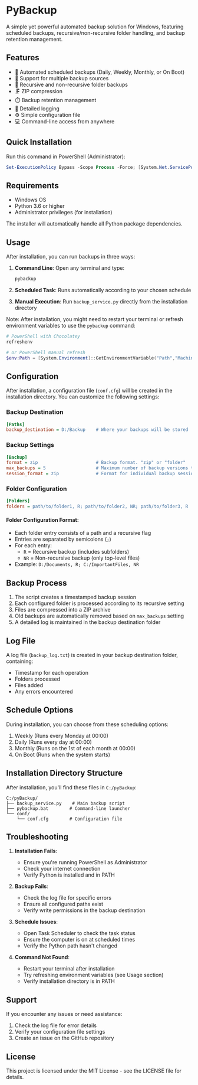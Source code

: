 # PyBackup

A simple yet powerful automated backup solution for Windows, featuring scheduled backups, recursive/non-recursive folder handling, and backup retention management.

## Features

- 🔄 Automated scheduled backups (Daily, Weekly, Monthly, or On Boot)
- 📁 Support for multiple backup sources
- 🌲 Recursive and non-recursive folder backups
- 🗜️ ZIP compression
- ⏱️ Backup retention management
- 📝 Detailed logging
- ⚙️ Simple configuration file
- 💻 Command-line access from anywhere

## Quick Installation

Run this command in PowerShell (Administrator):
```powershell
Set-ExecutionPolicy Bypass -Scope Process -Force; [System.Net.ServicePointManager]::SecurityProtocol = [System.Net.ServicePointManager]::SecurityProtocol -bor 3072; Invoke-WebRequest 'https://raw.githubusercontent.com/voidshaman/pyBackup/refs/heads/main/install.py' -OutFile "$env:TEMP\install.py"; python "$env:TEMP\install.py"
```

## Requirements

- Windows OS
- Python 3.6 or higher
- Administrator privileges (for installation)

The installer will automatically handle all Python package dependencies.

## Usage

After installation, you can run backups in three ways:

1. **Command Line**: Open any terminal and type:
   ```bash
   pybackup
   ```

2. **Scheduled Task**: Runs automatically according to your chosen schedule

3. **Manual Execution**: Run `backup_service.py` directly from the installation directory

Note: After installation, you might need to restart your terminal or refresh environment variables to use the `pybackup` command:
```powershell
# PowerShell with Chocolatey
refreshenv

# or PowerShell manual refresh
$env:Path = [System.Environment]::GetEnvironmentVariable("Path","Machine") + ";" + [System.Environment]::GetEnvironmentVariable("Path","User")
```

## Configuration

After installation, a configuration file (`conf.cfg`) will be created in the installation directory. You can customize the following settings:

### Backup Destination
```ini
[Paths]
backup_destination = D:/Backup    # Where your backups will be stored
```

### Backup Settings
```ini
[Backup]
format = zip                      # Backup format. "zip" or "folder"
max_backups = 5                   # Maximum number of backup versions to keep
session_format = zip              # Format for individual backup sessions
```

### Folder Configuration
```ini
[Folders]
folders = path/to/folder1, R; path/to/folder2, NR; path/to/folder3, R
```

#### Folder Configuration Format:
- Each folder entry consists of a path and a recursive flag
- Entries are separated by semicolons (`;`)
- For each entry:
  - `R` = Recursive backup (includes subfolders)
  - `NR` = Non-recursive backup (only top-level files)
- Example: `D:/Documents, R; C:/ImportantFiles, NR`

## Backup Process

1. The script creates a timestamped backup session
2. Each configured folder is processed according to its recursive setting
3. Files are compressed into a ZIP archive
4. Old backups are automatically removed based on `max_backups` setting
5. A detailed log is maintained in the backup destination folder

## Log File

A log file (`backup_log.txt`) is created in your backup destination folder, containing:
- Timestamp for each operation
- Folders processed
- Files added
- Any errors encountered

## Schedule Options

During installation, you can choose from these scheduling options:
1. Weekly (Runs every Monday at 00:00)
2. Daily (Runs every day at 00:00)
3. Monthly (Runs on the 1st of each month at 00:00)
4. On Boot (Runs when the system starts)

## Installation Directory Structure

After installation, you'll find these files in `C:/pyBackup`:
```
C:/pyBackup/
├── backup_service.py    # Main backup script
├── pybackup.bat        # Command-line launcher
└── conf/
    └── conf.cfg        # Configuration file
```

## Troubleshooting

1. **Installation Fails**: 
   - Ensure you're running PowerShell as Administrator
   - Check your internet connection
   - Verify Python is installed and in PATH

2. **Backup Fails**:
   - Check the log file for specific errors
   - Ensure all configured paths exist
   - Verify write permissions in the backup destination

3. **Schedule Issues**:
   - Open Task Scheduler to check the task status
   - Ensure the computer is on at scheduled times
   - Verify the Python path hasn't changed

4. **Command Not Found**:
   - Restart your terminal after installation
   - Try refreshing environment variables (see Usage section)
   - Verify installation directory is in PATH

## Support

If you encounter any issues or need assistance:
1. Check the log file for error details
2. Verify your configuration file settings
3. Create an issue on the GitHub repository

## License

This project is licensed under the MIT License - see the LICENSE file for details.


